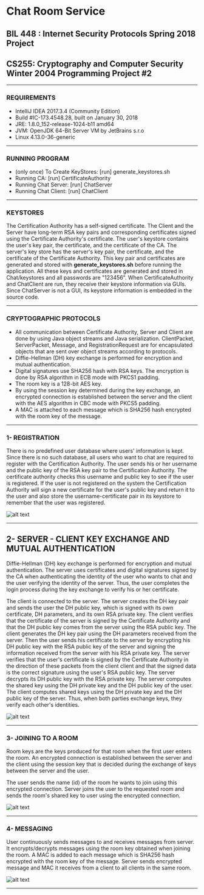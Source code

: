 # Chat Room Service

## BIL 448 : Internet Security Protocols Spring 2018 Project
## CS255: Cryptography and Computer Security Winter 2004 Programming Project #2

------------------------------------------------------------------------------------------------------

### REQUIREMENTS

- IntelliJ IDEA 2017.3.4 (Community Edition)
- Build #IC-173.4548.28, built on January 30, 2018
- JRE: 1.8.0_152-release-1024-b11 amd64
- JVM: OpenJDK 64-Bit Server VM by JetBrains s.r.o
- Linux 4.13.0-36-generic

------------------------------------------------------------------------------------------------------

### RUNNING PROGRAM

- (only once) To Create KeyStores: [run] generate_keystores.sh 
- Running CA: [run] CertificateAuthority
- Running Chat Server: [run] ChatServer
- Running Chat Client: [run] ChatClient

------------------------------------------------------------------------------------------------------

### KEYSTORES

The Certification Authority has a self-signed certificate. The Client and the Server have long-term RSA key pairs and corresponding certificates signed using the Certificate Authority's certificate. The user's keystore contains the user's key pair, the certificate, and the certificate of the CA. The server's key store has the server's key pair, the certificate, and the certificate of the Certificate Authority. This key pair and certificates are generated and stored with __generate_keystores.sh__ before running the application. All these keys and certificates are generated and stored in Chat/keystores and all passwords are "123456". When CertificateAuthority and ChatClient are run, they receive their keystore information via GUIs. Since ChatServer is not a GUI, its keystore information is embedded in the source code.

------------------------------------------------------------------------------------------------------


### CRYPTOGRAPHIC PROTOCOLS

- All communication between Certificate Authority, Server and Client are done by using Java object streams and Java serialization. ClientPacket, ServerPacket, Message, and RegistrationRequest are for encapsulated objects that are sent over object streams according to protocols. 
- Diffie-Hellman (DH) key exchange is performed for encryption and mutual authentication.
- Digital signatures use SHA256 hash with RSA keys. The encryption is done by RSA algorithm in ECB mode with PKCS1 padding.
- The room key is a 128-bit AES key.
- By using the session key determined during the key exchange, an encrypted connection is established between the server and the client with the AES algorithm in CBC mode with PKCS5 padding.
- A MAC is attached to each message which is SHA256 hash encrypted with the room key of the message.

------------------------------------------------------------------------------------------------------

### 1- REGISTRATION

There is no predefined user database where users' information is kept. Since there is no such database, all users who want to chat are required to register with the Certification Authority. The user sends his or her username and the public key of the RSA key pair to the Certification Authority. The certificate authority checks this username and public key to see if the user is registered. If the user is not registered on the system the Certification Authority will sign a new certificate for the user's public key and return it to the user and also store the username-certificate pair in its keystore to remember that the user was registered.

 ![alt text](https://github.com/SerayBeser/ChatRoom-Service/blob/master/screenshots/1.png)

------------------------------------------------------------------------------------------------------

## 2- SERVER - CLIENT KEY EXCHANGE AND MUTUAL AUTHENTICATION

Diffie-Hellman (DH) key exchange is performed for encryption and mutual authentication. The server uses certificates and digital signatures signed by the CA when authenticating the identity of the user who wants to chat and the user verifying the identity of the server. Thus, the user completes the login process during the key exchange to verify his or her certificate.

The client is connected to the server. The server creates the DH key pair and sends the user the DH public key, which is signed with its own certificate, DH parameters, and its own RSA private key. The client verifies that the certificate of the server is signed by the Certificate Authority and that the DH public key comes from the server using the RSA public key. The client generates the DH key pair using the DH parameters received from the server. Then the user sends his certificate to the server by encrypting his DH public key with the RSA public key of the server and signing the information received from the server with his RSA private key.
The server verifies that the user's certificate is signed by the Certificate Authority in the direction of these packets from the client client and that the signed data is the correct signature using the user's RSA public key. The server decrypts its DH public key with the RSA private key.
The server computes the shared key using the DH private key and the DH public key of the user. The client computes shared keys using the DH private key and the DH public key of the server. Thus, when both parties exchange keys, they verify each other's identities.

 ![alt text](https://github.com/SerayBeser/ChatRoom-Service/blob/master/screenshots/2.png)
 
------------------------------------------------------------------------------------------------------
 
### 3- JOINING TO A ROOM

Room keys are the keys produced for that room when the first user enters the room. An encrypted connection is established between the server and the client using the session key that is decided during the exchange of keys between the server and the user.

The user sends the name (id) of the room he wants to join using this encrypted connection. Server joins the user to the requested room and sends the room's shared key to user using the encrypted connection.

 ![alt text](https://github.com/SerayBeser/ChatRoom-Service/blob/master/screenshots/3.png)

------------------------------------------------------------------------------------------------------
 
### 4- MESSAGING

User continuously sends messages to and receives messages from server. It encrypts/decrypts messages using the room key obtained when joining the room. A MAC is added to each message which is SHA256 hash encrypted with the room key of the message. Server sends encrypted message and MAC it receives from a client to all clients in the same room.

 ![alt text](https://github.com/SerayBeser/ChatRoom-Service/blob/master/screenshots/4.png)

------------------------------------------------------------------------------------------------------
 
